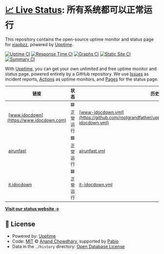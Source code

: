 # [📈 Live Status](https://rootgrandfather.github.io/upptime): <!--live status--> **所有系统都可以正常运行**

This repository contains the open-source uptime monitor and status page for [xiaobzz](https://rootgrandfather.github.io/upptime), powered by [Upptime](https://github.com/upptime/upptime).

[![Uptime CI](https://github.com/rootgrandfather/upptime/workflows/Uptime%20CI/badge.svg)](https://github.com/rootgrandfather/upptime/actions?query=workflow%3A%22Uptime+CI%22)
[![Response Time CI](https://github.com/rootgrandfather/upptime/workflows/Response%20Time%20CI/badge.svg)](https://github.com/rootgrandfather/upptime/actions?query=workflow%3A%22Response+Time+CI%22)
[![Graphs CI](https://github.com/rootgrandfather/upptime/workflows/Graphs%20CI/badge.svg)](https://github.com/rootgrandfather/upptime/actions?query=workflow%3A%22Graphs+CI%22)
[![Static Site CI](https://github.com/rootgrandfather/upptime/workflows/Static%20Site%20CI/badge.svg)](https://github.com/rootgrandfather/upptime/actions?query=workflow%3A%22Static+Site+CI%22)
[![Summary CI](https://github.com/rootgrandfather/upptime/workflows/Summary%20CI/badge.svg)](https://github.com/rootgrandfather/upptime/actions?query=workflow%3A%22Summary+CI%22)

With [Upptime](https://upptime.js.org), you can get your own unlimited and free uptime monitor and status page, powered entirely by a GitHub repository. We use [Issues](https://github.com/rootgrandfather/upptime/issues) as incident reports, [Actions](https://github.com/rootgrandfather/upptime/actions) as uptime monitors, and [Pages](https://rootgrandfather.github.io/upptime) for the status page.

<!--start: status pages-->
<!-- This summary is generated by Upptime (https://github.com/upptime/upptime) -->
<!-- Do not edit this manually, your changes will be overwritten -->
<!-- prettier-ignore -->
| 链接 | 状态 | 历史 | 响应时间 | 正常运行时间 |
| --- | ------ | ------- | ------------- | ------ |
| <img alt="" src="https://icons.duckduckgo.com/ip3/www.idocdown.com.ico" height="13"> [www.idocdown](https://www.idocdown.com) | 🟩 正常运行 | [www-idocdown.yml](https://github.com/rootgrandfather/upptime/commits/HEAD/history/www-idocdown.yml) | <details><summary><img alt="响应时间图像" src="./graphs/www-idocdown/response-time-week.png" height="20"> 1640毫秒</summary><br><a href="https://rootgrandfather.github.io/upptime/history/www-idocdown"><img alt="响应时间 2446" src="https://img.shields.io/endpoint?url=https%3A%2F%2Fraw.githubusercontent.com%2Frootgrandfather%2Fupptime%2FHEAD%2Fapi%2Fwww-idocdown%2Fresponse-time.json"></a><br><a href="https://rootgrandfather.github.io/upptime/history/www-idocdown"><img alt="24 小时响应时间 1427" src="https://img.shields.io/endpoint?url=https%3A%2F%2Fraw.githubusercontent.com%2Frootgrandfather%2Fupptime%2FHEAD%2Fapi%2Fwww-idocdown%2Fresponse-time-day.json"></a><br><a href="https://rootgrandfather.github.io/upptime/history/www-idocdown"><img alt="7 天正常运行时间 1640" src="https://img.shields.io/endpoint?url=https%3A%2F%2Fraw.githubusercontent.com%2Frootgrandfather%2Fupptime%2FHEAD%2Fapi%2Fwww-idocdown%2Fresponse-time-week.json"></a><br><a href="https://rootgrandfather.github.io/upptime/history/www-idocdown"><img alt="30天的正常运行时间 2509" src="https://img.shields.io/endpoint?url=https%3A%2F%2Fraw.githubusercontent.com%2Frootgrandfather%2Fupptime%2FHEAD%2Fapi%2Fwww-idocdown%2Fresponse-time-month.json"></a><br><a href="https://rootgrandfather.github.io/upptime/history/www-idocdown"><img alt="1年的正常运行时间 2446" src="https://img.shields.io/endpoint?url=https%3A%2F%2Fraw.githubusercontent.com%2Frootgrandfather%2Fupptime%2FHEAD%2Fapi%2Fwww-idocdown%2Fresponse-time-year.json"></a></details> | <details><summary><a href="https://rootgrandfather.github.io/upptime/history/www-idocdown">100.00%</a></summary><a href="https://rootgrandfather.github.io/upptime/history/www-idocdown"><img alt="正常运行时间 99.85%" src="https://img.shields.io/endpoint?url=https%3A%2F%2Fraw.githubusercontent.com%2Frootgrandfather%2Fupptime%2FHEAD%2Fapi%2Fwww-idocdown%2Fuptime.json"></a><br><a href="https://rootgrandfather.github.io/upptime/history/www-idocdown"><img alt="24 小时正常运行时间 100.00%" src="https://img.shields.io/endpoint?url=https%3A%2F%2Fraw.githubusercontent.com%2Frootgrandfather%2Fupptime%2FHEAD%2Fapi%2Fwww-idocdown%2Fuptime-day.json"></a><br><a href="https://rootgrandfather.github.io/upptime/history/www-idocdown"><img alt="7 天正常运行时间 100.00%" src="https://img.shields.io/endpoint?url=https%3A%2F%2Fraw.githubusercontent.com%2Frootgrandfather%2Fupptime%2FHEAD%2Fapi%2Fwww-idocdown%2Fuptime-week.json"></a><br><a href="https://rootgrandfather.github.io/upptime/history/www-idocdown"><img alt="30天的正常运行时间 99.85%" src="https://img.shields.io/endpoint?url=https%3A%2F%2Fraw.githubusercontent.com%2Frootgrandfather%2Fupptime%2FHEAD%2Fapi%2Fwww-idocdown%2Fuptime-month.json"></a><br><a href="https://rootgrandfather.github.io/upptime/history/www-idocdown"><img alt="1年的正常运行时间 99.85%" src="https://img.shields.io/endpoint?url=https%3A%2F%2Fraw.githubusercontent.com%2Frootgrandfather%2Fupptime%2FHEAD%2Fapi%2Fwww-idocdown%2Fuptime-year.json"></a></details>
| <img alt="" src="https://icons.duckduckgo.com/ip3/www.airunfast.com.ico" height="13"> [airunfast](https://www.airunfast.com) | 🟩 正常运行 | [airunfast.yml](https://github.com/rootgrandfather/upptime/commits/HEAD/history/airunfast.yml) | <details><summary><img alt="响应时间图像" src="./graphs/airunfast/response-time-week.png" height="20"> 1401毫秒</summary><br><a href="https://rootgrandfather.github.io/upptime/history/airunfast"><img alt="响应时间 1560" src="https://img.shields.io/endpoint?url=https%3A%2F%2Fraw.githubusercontent.com%2Frootgrandfather%2Fupptime%2FHEAD%2Fapi%2Fairunfast%2Fresponse-time.json"></a><br><a href="https://rootgrandfather.github.io/upptime/history/airunfast"><img alt="24 小时响应时间 1266" src="https://img.shields.io/endpoint?url=https%3A%2F%2Fraw.githubusercontent.com%2Frootgrandfather%2Fupptime%2FHEAD%2Fapi%2Fairunfast%2Fresponse-time-day.json"></a><br><a href="https://rootgrandfather.github.io/upptime/history/airunfast"><img alt="7 天正常运行时间 1401" src="https://img.shields.io/endpoint?url=https%3A%2F%2Fraw.githubusercontent.com%2Frootgrandfather%2Fupptime%2FHEAD%2Fapi%2Fairunfast%2Fresponse-time-week.json"></a><br><a href="https://rootgrandfather.github.io/upptime/history/airunfast"><img alt="30天的正常运行时间 1464" src="https://img.shields.io/endpoint?url=https%3A%2F%2Fraw.githubusercontent.com%2Frootgrandfather%2Fupptime%2FHEAD%2Fapi%2Fairunfast%2Fresponse-time-month.json"></a><br><a href="https://rootgrandfather.github.io/upptime/history/airunfast"><img alt="1年的正常运行时间 1560" src="https://img.shields.io/endpoint?url=https%3A%2F%2Fraw.githubusercontent.com%2Frootgrandfather%2Fupptime%2FHEAD%2Fapi%2Fairunfast%2Fresponse-time-year.json"></a></details> | <details><summary><a href="https://rootgrandfather.github.io/upptime/history/airunfast">100.00%</a></summary><a href="https://rootgrandfather.github.io/upptime/history/airunfast"><img alt="正常运行时间 100.00%" src="https://img.shields.io/endpoint?url=https%3A%2F%2Fraw.githubusercontent.com%2Frootgrandfather%2Fupptime%2FHEAD%2Fapi%2Fairunfast%2Fuptime.json"></a><br><a href="https://rootgrandfather.github.io/upptime/history/airunfast"><img alt="24 小时正常运行时间 100.00%" src="https://img.shields.io/endpoint?url=https%3A%2F%2Fraw.githubusercontent.com%2Frootgrandfather%2Fupptime%2FHEAD%2Fapi%2Fairunfast%2Fuptime-day.json"></a><br><a href="https://rootgrandfather.github.io/upptime/history/airunfast"><img alt="7 天正常运行时间 100.00%" src="https://img.shields.io/endpoint?url=https%3A%2F%2Fraw.githubusercontent.com%2Frootgrandfather%2Fupptime%2FHEAD%2Fapi%2Fairunfast%2Fuptime-week.json"></a><br><a href="https://rootgrandfather.github.io/upptime/history/airunfast"><img alt="30天的正常运行时间 100.00%" src="https://img.shields.io/endpoint?url=https%3A%2F%2Fraw.githubusercontent.com%2Frootgrandfather%2Fupptime%2FHEAD%2Fapi%2Fairunfast%2Fuptime-month.json"></a><br><a href="https://rootgrandfather.github.io/upptime/history/airunfast"><img alt="1年的正常运行时间 100.00%" src="https://img.shields.io/endpoint?url=https%3A%2F%2Fraw.githubusercontent.com%2Frootgrandfather%2Fupptime%2FHEAD%2Fapi%2Fairunfast%2Fuptime-year.json"></a></details>
| <img alt="" src="https://icons.duckduckgo.com/ip3/it.idocdown.com.ico" height="13"> [it.idocdown](https://it.idocdown.com) | 🟩 正常运行 | [it-idocdown.yml](https://github.com/rootgrandfather/upptime/commits/HEAD/history/it-idocdown.yml) | <details><summary><img alt="响应时间图像" src="./graphs/it-idocdown/response-time-week.png" height="20"> 1946毫秒</summary><br><a href="https://rootgrandfather.github.io/upptime/history/it-idocdown"><img alt="响应时间 2669" src="https://img.shields.io/endpoint?url=https%3A%2F%2Fraw.githubusercontent.com%2Frootgrandfather%2Fupptime%2FHEAD%2Fapi%2Fit-idocdown%2Fresponse-time.json"></a><br><a href="https://rootgrandfather.github.io/upptime/history/it-idocdown"><img alt="24 小时响应时间 1613" src="https://img.shields.io/endpoint?url=https%3A%2F%2Fraw.githubusercontent.com%2Frootgrandfather%2Fupptime%2FHEAD%2Fapi%2Fit-idocdown%2Fresponse-time-day.json"></a><br><a href="https://rootgrandfather.github.io/upptime/history/it-idocdown"><img alt="7 天正常运行时间 1946" src="https://img.shields.io/endpoint?url=https%3A%2F%2Fraw.githubusercontent.com%2Frootgrandfather%2Fupptime%2FHEAD%2Fapi%2Fit-idocdown%2Fresponse-time-week.json"></a><br><a href="https://rootgrandfather.github.io/upptime/history/it-idocdown"><img alt="30天的正常运行时间 2830" src="https://img.shields.io/endpoint?url=https%3A%2F%2Fraw.githubusercontent.com%2Frootgrandfather%2Fupptime%2FHEAD%2Fapi%2Fit-idocdown%2Fresponse-time-month.json"></a><br><a href="https://rootgrandfather.github.io/upptime/history/it-idocdown"><img alt="1年的正常运行时间 2669" src="https://img.shields.io/endpoint?url=https%3A%2F%2Fraw.githubusercontent.com%2Frootgrandfather%2Fupptime%2FHEAD%2Fapi%2Fit-idocdown%2Fresponse-time-year.json"></a></details> | <details><summary><a href="https://rootgrandfather.github.io/upptime/history/it-idocdown">100.00%</a></summary><a href="https://rootgrandfather.github.io/upptime/history/it-idocdown"><img alt="正常运行时间 98.04%" src="https://img.shields.io/endpoint?url=https%3A%2F%2Fraw.githubusercontent.com%2Frootgrandfather%2Fupptime%2FHEAD%2Fapi%2Fit-idocdown%2Fuptime.json"></a><br><a href="https://rootgrandfather.github.io/upptime/history/it-idocdown"><img alt="24 小时正常运行时间 100.00%" src="https://img.shields.io/endpoint?url=https%3A%2F%2Fraw.githubusercontent.com%2Frootgrandfather%2Fupptime%2FHEAD%2Fapi%2Fit-idocdown%2Fuptime-day.json"></a><br><a href="https://rootgrandfather.github.io/upptime/history/it-idocdown"><img alt="7 天正常运行时间 100.00%" src="https://img.shields.io/endpoint?url=https%3A%2F%2Fraw.githubusercontent.com%2Frootgrandfather%2Fupptime%2FHEAD%2Fapi%2Fit-idocdown%2Fuptime-week.json"></a><br><a href="https://rootgrandfather.github.io/upptime/history/it-idocdown"><img alt="30天的正常运行时间 98.07%" src="https://img.shields.io/endpoint?url=https%3A%2F%2Fraw.githubusercontent.com%2Frootgrandfather%2Fupptime%2FHEAD%2Fapi%2Fit-idocdown%2Fuptime-month.json"></a><br><a href="https://rootgrandfather.github.io/upptime/history/it-idocdown"><img alt="1年的正常运行时间 98.04%" src="https://img.shields.io/endpoint?url=https%3A%2F%2Fraw.githubusercontent.com%2Frootgrandfather%2Fupptime%2FHEAD%2Fapi%2Fit-idocdown%2Fuptime-year.json"></a></details>

<!--end: status pages-->

[**Visit our status website →**](https://rootgrandfather.github.io/upptime)

## 📄 License

- Powered by: [Upptime](https://github.com/upptime/upptime)
- Code: [MIT](./LICENSE) © [Anand Chowdhary](https://anandchowdhary.com), supported by [Pabio](https://pabio.com)
- Data in the `./history` directory: [Open Database License](https://opendatacommons.org/licenses/odbl/1-0/)
